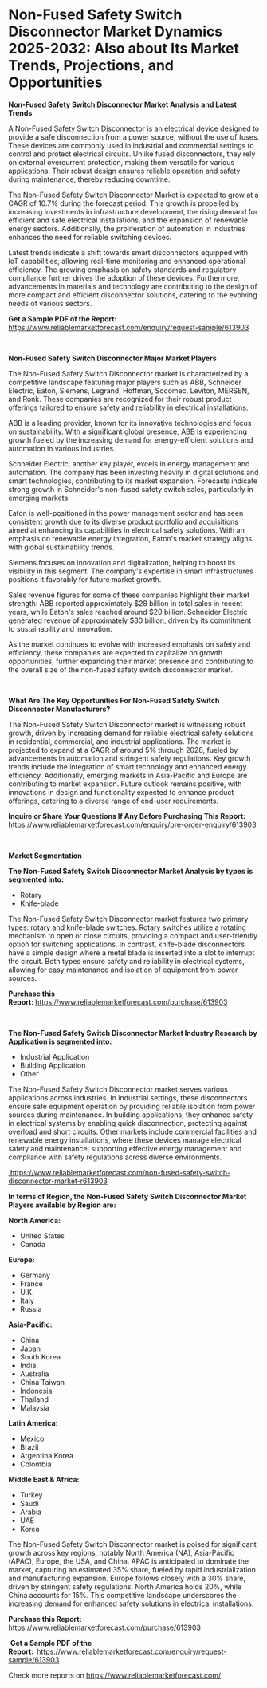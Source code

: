 <p><h1>Non-Fused Safety Switch Disconnector Market Dynamics 2025-2032: Also about Its Market Trends, Projections, and Opportunities</h1></p><p><strong>Non-Fused Safety Switch Disconnector Market Analysis and Latest Trends</strong></p>
<p><p>A Non-Fused Safety Switch Disconnector is an electrical device designed to provide a safe disconnection from a power source, without the use of fuses. These devices are commonly used in industrial and commercial settings to control and protect electrical circuits. Unlike fused disconnectors, they rely on external overcurrent protection, making them versatile for various applications. Their robust design ensures reliable operation and safety during maintenance, thereby reducing downtime.</p><p>The Non-Fused Safety Switch Disconnector Market is expected to grow at a CAGR of 10.7% during the forecast period. This growth is propelled by increasing investments in infrastructure development, the rising demand for efficient and safe electrical installations, and the expansion of renewable energy sectors. Additionally, the proliferation of automation in industries enhances the need for reliable switching devices.</p><p>Latest trends indicate a shift towards smart disconnectors equipped with IoT capabilities, allowing real-time monitoring and enhanced operational efficiency. The growing emphasis on safety standards and regulatory compliance further drives the adoption of these devices. Furthermore, advancements in materials and technology are contributing to the design of more compact and efficient disconnector solutions, catering to the evolving needs of various sectors.</p></p>
<p><strong>Get a Sample PDF of the Report:&nbsp;</strong> <a href="https://www.reliablemarketforecast.com/enquiry/request-sample/613903?utm_campaign=3538&utm_medium=2&utm_source=Github&utm_content=ia&utm_term=24032025&utm_id=non-fused-safety-switch-disconnector">https://www.reliablemarketforecast.com/enquiry/request-sample/613903</a></p>
<p>&nbsp;</p>
<p><strong>Non-Fused Safety Switch Disconnector Major Market Players</strong></p>
<p><p>The Non-Fused Safety Switch Disconnector market is characterized by a competitive landscape featuring major players such as ABB, Schneider Electric, Eaton, Siemens, Legrand, Hoffman, Socomec, Leviton, MERSEN, and Ronk. These companies are recognized for their robust product offerings tailored to ensure safety and reliability in electrical installations.</p><p>ABB is a leading provider, known for its innovative technologies and focus on sustainability. With a significant global presence, ABB is experiencing growth fueled by the increasing demand for energy-efficient solutions and automation in various industries.</p><p>Schneider Electric, another key player, excels in energy management and automation. The company has been investing heavily in digital solutions and smart technologies, contributing to its market expansion. Forecasts indicate strong growth in Schneider's non-fused safety switch sales, particularly in emerging markets.</p><p>Eaton is well-positioned in the power management sector and has seen consistent growth due to its diverse product portfolio and acquisitions aimed at enhancing its capabilities in electrical safety solutions. With an emphasis on renewable energy integration, Eaton's market strategy aligns with global sustainability trends.</p><p>Siemens focuses on innovation and digitalization, helping to boost its visibility in this segment. The company's expertise in smart infrastructures positions it favorably for future market growth.</p><p>Sales revenue figures for some of these companies highlight their market strength: ABB reported approximately $28 billion in total sales in recent years, while Eaton's sales reached around $20 billion. Schneider Electric generated revenue of approximately $30 billion, driven by its commitment to sustainability and innovation.</p><p>As the market continues to evolve with increased emphasis on safety and efficiency, these companies are expected to capitalize on growth opportunities, further expanding their market presence and contributing to the overall size of the non-fused safety switch disconnector market.</p></p>
<p>&nbsp;</p>
<p><strong>What Are The Key Opportunities For Non-Fused Safety Switch Disconnector Manufacturers?</strong></p>
<p><p>The Non-Fused Safety Switch Disconnector market is witnessing robust growth, driven by increasing demand for reliable electrical safety solutions in residential, commercial, and industrial applications. The market is projected to expand at a CAGR of around 5% through 2028, fueled by advancements in automation and stringent safety regulations. Key growth trends include the integration of smart technology and enhanced energy efficiency. Additionally, emerging markets in Asia-Pacific and Europe are contributing to market expansion. Future outlook remains positive, with innovations in design and functionality expected to enhance product offerings, catering to a diverse range of end-user requirements.</p></p>
<p><strong>Inquire or Share Your Questions If Any Before Purchasing This Report:</strong> <a href="https://www.reliablemarketforecast.com/enquiry/pre-order-enquiry/613903?utm_campaign=3538&utm_medium=2&utm_source=Github&utm_content=ia&utm_term=24032025&utm_id=non-fused-safety-switch-disconnector">https://www.reliablemarketforecast.com/enquiry/pre-order-enquiry/613903</a></p>
<p>&nbsp;</p>
<p><strong>Market Segmentation</strong></p>
<p><strong>The Non-Fused Safety Switch Disconnector Market Analysis by types is segmented into:</strong></p>
<p><ul><li>Rotary</li><li>Knife-blade</li></ul></p>
<p><p>The Non-Fused Safety Switch Disconnector market features two primary types: rotary and knife-blade switches. Rotary switches utilize a rotating mechanism to open or close circuits, providing a compact and user-friendly option for switching applications. In contrast, knife-blade disconnectors have a simple design where a metal blade is inserted into a slot to interrupt the circuit. Both types ensure safety and reliability in electrical systems, allowing for easy maintenance and isolation of equipment from power sources.</p></p>
<p><strong>Purchase this Report:&nbsp;</strong><a href="https://www.reliablemarketforecast.com/purchase/613903?utm_campaign=3538&utm_medium=2&utm_source=Github&utm_content=ia&utm_term=24032025&utm_id=non-fused-safety-switch-disconnector">https://www.reliablemarketforecast.com/purchase/613903</a></p>
<p>&nbsp;</p>
<p><strong>The Non-Fused Safety Switch Disconnector Market Industry Research by Application is segmented into:</strong></p>
<p><ul><li>Industrial Application</li><li>Building Application</li><li>Other</li></ul></p>
<p><p>The Non-Fused Safety Switch Disconnector market serves various applications across industries. In industrial settings, these disconnectors ensure safe equipment operation by providing reliable isolation from power sources during maintenance. In building applications, they enhance safety in electrical systems by enabling quick disconnection, protecting against overload and short circuits. Other markets include commercial facilities and renewable energy installations, where these devices manage electrical safety and maintenance, supporting effective energy management and compliance with safety regulations across diverse environments.</p></p>
<p><a href="https://www.reliablemarketforecast.com/non-fused-safety-switch-disconnector-market-r613903?utm_campaign=3538&utm_medium=2&utm_source=Github&utm_content=ia&utm_term=24032025&utm_id=non-fused-safety-switch-disconnector">&nbsp;https://www.reliablemarketforecast.com/non-fused-safety-switch-disconnector-market-r613903</a></p>
<p><strong>In terms of Region, the Non-Fused Safety Switch Disconnector Market Players available by Region are:</strong></p>
<p>
    <p> <strong> North America: </strong>
        <ul>
            <li>United States</li>
            <li>Canada</li>
        </ul>
        </p> 
    <p> <strong> Europe: </strong>
        <ul>
            <li>Germany</li>
            <li>France</li>
            <li>U.K.</li>
            <li>Italy</li>
            <li>Russia</li>
        </ul>
        </p> 
    <p> <strong> Asia-Pacific: </strong>
        <ul>
            <li>China</li>
            <li>Japan</li>
            <li>South Korea</li>
            <li>India</li>
            <li>Australia</li>
            <li>China Taiwan</li>
            <li>Indonesia</li>
            <li>Thailand</li>
            <li>Malaysia</li>
        </ul>
        </p> 
    <p> <strong> Latin America: </strong>
        <ul>
            <li>Mexico</li>
            <li>Brazil</li>
            <li>Argentina Korea</li>
            <li>Colombia</li>
        </ul>
        </p> 
    <p> <strong> Middle East & Africa: </strong>
        <ul>
            <li>Turkey</li>
            <li>Saudi</li>
            <li>Arabia</li>
            <li>UAE</li>
            <li>Korea</li>
        </ul>
    </p>
    </p>
<p><p>The Non-Fused Safety Switch Disconnector market is poised for significant growth across key regions, notably North America (NA), Asia-Pacific (APAC), Europe, the USA, and China. APAC is anticipated to dominate the market, capturing an estimated 35% share, fueled by rapid industrialization and manufacturing expansion. Europe follows closely with a 30% share, driven by stringent safety regulations. North America holds 20%, while China accounts for 15%. This competitive landscape underscores the increasing demand for enhanced safety solutions in electrical installations.</p></p>
<p><strong>Purchase this Report: </strong><a href="https://www.reliablemarketforecast.com/purchase/613903?utm_campaign=3538&utm_medium=2&utm_source=Github&utm_content=ia&utm_term=24032025&utm_id=non-fused-safety-switch-disconnector">https://www.reliablemarketforecast.com/purchase/613903</a></p>
<p>&nbsp;<strong>Get a Sample PDF of the Report:&nbsp;&nbsp;</strong><a href="https://www.reliablemarketforecast.com/enquiry/request-sample/613903?utm_campaign=3538&utm_medium=2&utm_source=Github&utm_content=ia&utm_term=24032025&utm_id=non-fused-safety-switch-disconnector">https://www.reliablemarketforecast.com/enquiry/request-sample/613903</a></p>
<p><strong></strong></p>
<p>Check more reports on <a href="https://www.reliablemarketforecast.com/?utm_campaign=3538&utm_medium=2&utm_source=Github&utm_content=ia&utm_term=24032025&utm_id=non-fused-safety-switch-disconnector">https://www.reliablemarketforecast.com/</a></p>